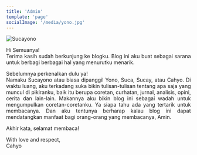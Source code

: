 ```yaml
---
title: 'Admin'
template: 'page'
socialImage: '/media/yono.jpg'
---
```


![Sucayono](/media/yono.jpg)

<p style="text-align: justify;text-justify: inter-word;">
Hi Semuanya! <br />
Terima kasih sudah berkunjung ke blogku. Blog ini
aku buat sebagai sarana untuk berbagi berbagai hal yang menurutku menarik.
</p>
<p style="text-align: justify;text-justify: inter-word;">
Sebelumnya perkenalkan dulu ya! <br />
Namaku Sucayono atau biasa dipanggil Yono, Suca, Sucay, atau Cahyo.
Di waktu luang, aku terkadang suka bikin tulisan-tulisan tentang apa
saja yang muncul di pikiranku, baik itu berupa coretan, curhatan, jurnal, analisis, opini, cerita dan lain-lain. Makannya aku bikin blog ini sebagai wadah untuk mengumpulkan coretan-coretanku. Ya siapa tahu ada yang tertarik untuk membacanya. Dan aku tentunya berharap kalau blog ini dapat mendatangkan manfaat bagi orang-orang yang membacanya, Amin.
</p>
<p>Akhir kata, selamat membaca!</p>
<p>
With love and respect, <br />
Cahyo
</p>

<!-- ![Donec eu libero sit amet quam egestas semper. Aenean ultricies mi vitae est. Mauris placerat eleifend leo. Quisque sit amet est et sapien ullamcorper pharetra. Vestibulum erat wisi, condimentum sed, commodo vitae, ornare sit amet, wisi.](/media/yono.jpg) -->
